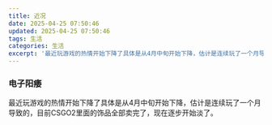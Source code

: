 ```yaml
---
title: 近况
date: 2025-04-25 07:50:46
updated: 2025-04-25 07:50:46
tags: 生活 
categories: 生活
excerpt: '最近玩游戏的热情开始下降了具体是从4月中旬开始下降，估计是连续玩了一个月导致的，目前CSGO2里面的饰品全部卖'
---
```

### 电子阳痿
最近玩游戏的热情开始下降了具体是从4月中旬开始下降，估计是连续玩了一个月导致的，目前CSGO2里面的饰品全部卖完了，现在逐步开始淡了。
